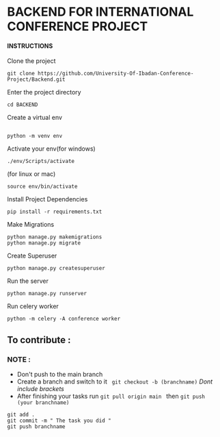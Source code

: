 # BACKEND FOR INTERNATIONAL CONFERENCE PROJECT

#### INSTRUCTIONS

Clone the project 
```
git clone https://github.com/University-Of-Ibadan-Conference-Project/Backend.git
```

Enter the project directory 

```
cd BACKEND
```

Create a virtual env

```

python -m venv env 
```

Activate your env(for windows)

```
./env/Scripts/activate 	 
```
(for linux or mac)

```
source env/bin/activate 
``` 

Install Project Dependencies

```
pip install -r requirements.txt
```

Make Migrations

```
python manage.py makemigrations
python manage.py migrate
```


Create Superuser

```
python manage.py createsuperuser
```

Run the server

```
python manage.py runserver
```

Run celery worker
 ```
 python -m celery -A conference worker
 ```

## To contribute :

### NOTE :

- Don't push to the main branch
- Create a branch and switch to it ` git checkout -b (branchname)` *Dont include brackets*
- After finishing your tasks run `git pull origin main ` then `git push (your branchname)`

```
git add .
git commit -m " The task you did "
git push branchname 

```
